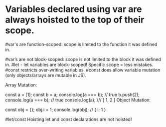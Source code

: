 # Variables declared using var are always hoisted to the top of their scope.

#var's are function-scoped: scope is limited to the function it was defined in.


#var’s are not block-scoped: scope is not limited to the block it was defined in.
#let - let variables are block-scoped! Specific scope = less mistakes.
#const restricts over-writing variables.
#const does allow variable mutation (only objects/arrays are mutable in JS).

Array Mutation:

const a = [1];
const b = a;
console.log(a === b); // true
b.push(2);
console.log(a === b); // true
console.log(a); /// [ 1, 2 ]
Object Mutation:

const obj = {};
obj.i = 1;
console.log(obj); // { i: 1 }

#let/const Hoisting
let and const declarations are not hoisted!





